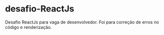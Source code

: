 # desafio-ReactJs
Desafio ReactJs para vaga de desenvolvedor. Foi para correção de erros no código e renderização.
